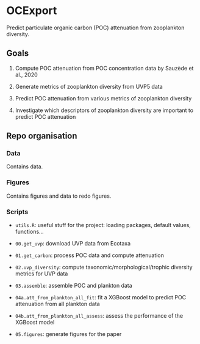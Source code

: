 # OCExport

Predict particulate organic carbon (POC) attenuation from zooplankton diversity.

## Goals

1.  Compute POC attenuation from POC concentration data by Sauzède et al., 2020

2.  Generate metrics of zooplankton diversity from UVP5 data

3.  Predict POC attenuation from various metrics of zooplankton diversity

4.  Investigate which descriptors of zooplankton diversity are important to predict POC attenuation

## Repo organisation

### Data

Contains data.

### Figures

Contains figures and data to redo figures.

### Scripts

-   `utils.R`: useful stuff for the project: loading packages, default values, functions…

-   `00.get_uvp`: download UVP data from Ecotaxa

-   `01.get_carbon`: process POC data and compute attenuation

-   `02.uvp_diversity`: compute taxonomic/morphological/trophic diversity metrics for UVP data

-   `03.assemble`: assemble POC and plankton data

-   `04a.att_from_plankton_all_fit`: fit a XGBoost model to predict POC attenuation from all plankton data

-   `04b.att_from_plankton_all_assess`: assess the performance of the XGBoost model

-   `05.figures`: generate figures for the paper


